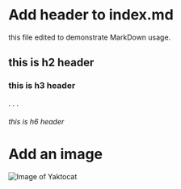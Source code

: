 # Add header to index.md 

this file edited to demonstrate MarkDown usage.

## this is h2 header
### this is h3 header
.
.
.
###### this is h6 header

# Add an image 
![Image of Yaktocat](https://octodex.github.com/images/yaktocat.png)

